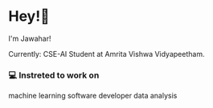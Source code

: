 # Hey!👋

I'm Jawahar!

Currently: CSE-AI Student at Amrita Vishwa Vidyapeetham.

### 💻 Instreted to work on 

machine learning 
software developer
data analysis
